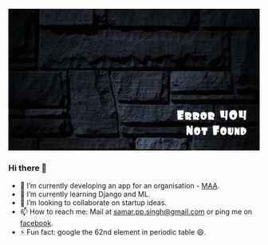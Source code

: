 ![alt text](https://github.com/samar-1601/samar-1601/blob/master/github_readme_pic.jpg?raw=true)

### Hi there 👋


<!-- **samar-1601/samar-1601** is a ✨ _special_ ✨ repository because its `README.md` (this file) appears on your GitHub profile.-->


- 🔭 I’m currently developing an app for an organisation - [MAA](https://github.com/March-Against-Anemia).
- 🌱 I’m currently learning Django and ML.
- 👯 I’m looking to collaborate on startup ideas.<!--- 🤔 I’m looking for help with Machine Learning.   💬 Ask me about ... -->
- 📫 How to reach me: Mail at samar.pp.singh@gmail.com or ping me on [facebook](https://www.facebook.com/samar.pp.singh/).
- ⚡ Fun fact: google the 62nd element in periodic table 😄.



